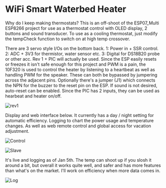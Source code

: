 # WiFi Smart Waterbed Heater
Why do I keep making thermostats?  This is an off-shoot of the ESP07_Multi ESP8266 project for use as a thermostat control with OLED display, 2 buttons and sound transducer.  To use as a cooling thermostat, just modify the tempCheck function to switch on at high temp crossover.  

There are 3 servo style I/Os on the bottom back. 1: Power in + SSR control. 2: ADC + 3V3 for thermistor, water sensor etc. 3: Digital for DS18B20 probe or other acc.  Rev 1 + PIC will actually be used.  Since the ESP easily resets or freezes it isn't safe enough for this project and PWM is a pain, the 10F320 is used to control the heater by listening to a heartbeat as well as handling PWM for the speaker.  These can both be bypassed by jumpering across the adjacent pins.  Optionally there's a jumper (J1) which connects the NPN for the buzzer to the reset pin on the ESP.  If sound is not desired, auto-reset can be enabled.  Since the PIC has 2 inputs, they can be used as hearbeat and heater on/off.  

![rev1](http://www.curioustech.net/images/waterbedr1.png)

Display and web interface below.  It currently has a day / night setting for automatic efficiency.  Logging to chart the power usage and temperature changes.  As well as web remote control and global access for vacation adjustment.

![Control](http://curioustech.net/images/waterbed_ui.png)


![Slave](http://curioustech.net/images/wb_slave.png)


It's live and logging as of Jan 5th.  The temp can shoot up if you slosh it around a bit, but overall it works quite well, and safer and has more features than what's on the market.  I'll work on efficiency when more data comes in.  

![Log](http://curioustech.net/images/wb_hist1.png)
